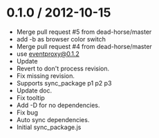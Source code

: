 
0.1.0 / 2012-10-15 
==================

  * Merge pull request #5 from dead-horse/master
  * add -b as browser color switch
  * Merge pull request #4 from dead-horse/master
  * use eventproxy@0.1.2
  * Update
  * Revert to don't process revision.
  * Fix missing revision.
  * Supports sync_package p1 p2 p3
  * Update doc.
  * Fix tooltip
  * Add -D for no dependencies.
  * Fix bug
  * Auto sync dependencies.
  * Initial sync_package.js
